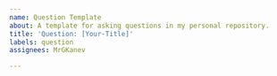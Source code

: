 ```yaml
---
name: Question Template
about: A template for asking questions in my personal repository.
title: 'Question: [Your-Title]'
labels: question
assignees: MrGKanev

---
```


<!--
Do you drink rakia?
-->

